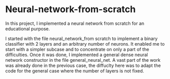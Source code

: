# Neural-network-from-scratch

In this project, I implemented a neural network from scratch for an educational purpose.

I started with the file neural_network_from scratch to implement a binary classifier with 2 layers and an arbitrary number of neurons. It enabled me to start with a simpler subcase and to concentrate on only a part of the difficulties. 
Once it was done, I implemented a general dense neural network constructor in the file general_neural_net. A vast part of the work was already done in the previous case, the diffuclty here was to adapt the code for the general case where the number of layers is not fixed. 

